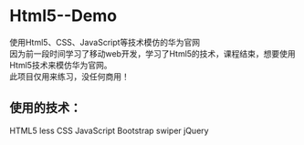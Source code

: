 # Html5--Demo
使用Html5、CSS、JavaScript等技术模仿的华为官网<br>
因为前一段时间学习了移动web开发，学习了Html5的技术，课程结束，想要使用Html5技术来模仿华为官网。<br>
此项目仅用来练习，没任何商用！


## 使用的技术：
HTML5
less
CSS
JavaScript
Bootstrap
swiper
jQuery
